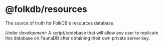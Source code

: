 # @folkdb/resources

The source of truth for FolkDB's resources database.

*Under development:* A script/codebase that will allow any user to replicate this database on FaunaDB after obtaining their own private server key.
